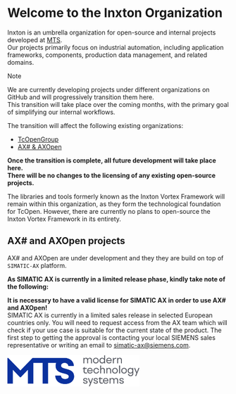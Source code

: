 

# Welcome to the Inxton Organization

Inxton is an umbrella organization for open-source and internal projects developed at [MTS](https://www.mts.sk/en/).  
Our projects primarily focus on industrial automation, including application frameworks, components, production data management, and related domains.

>[!NOTE]
> We are currently developing projects under different organizations on GitHub and will progressively transition them here.  
> This transition will take place over the coming months, with the primary goal of simplifying our internal workflows.

The transition will affect the following existing organizations:
- [TcOpenGroup](https://github.com/TcOpenGroup)  
- [AX# & AXOpen](https://github.com/ix-ax)  

**Once the transition is complete, all future development will take place here.  
There will be no changes to the licensing of any existing open-source projects.**

The libraries and tools formerly known as the Inxton Vortex Framework will remain within this organization, as they form the technological foundation for TcOpen.
However, there are currently no plans to open-source the Inxton Vortex Framework in its entirety.

## AX# and AXOpen projects

AX# and AXOpen are under development and they they are build on top of `SIMATIC-AX` platform.

**As SIMATIC AX is currently in a limited release phase, kindly take note of the following:**

**It is necessary to have a valid license for SIMATIC AX in order to use AX# and AXOpen!**  
SIMATIC AX is currently in a limited sales release in selected European countries only. You will need to request access from the AX team which will check if your use case is suitable for the current state of the product. The first step to getting the approval is contacting your local SIEMENS sales representative or writing an email to [simatic-ax@siemens.com](mailto:simatic-ax@siemens.com?subject=Request%20for%20access%20|%20SIMATIC%20AX%20for%20IX).


<a href="https://www.mts.sk/en">
      <img src="https://github.com/ix-ax/.github/blob/main/profile/pics/mts_logo-header.svg" width="300"/>
</a>



